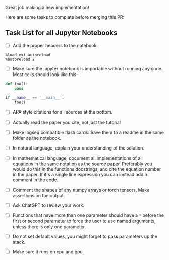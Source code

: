 Great job making a new implementation!

Here are some tasks to complete before merging this PR:

## Task List for all Jupyter Notebooks
- [ ] Add the proper headers to the notebook:

```
%load_ext autoreload
%autoreload 2
```

- [ ] Make sure the jupyter notebook is importable without running any code. Most cells should look like this:

```python
def foo():
    pass

if __name__ == '__main__':
    foo()
```

- [ ] APA style citations for all sources at the bottom.

- [ ] Actually read the paper you cite, not just the tutorial

- [ ] Make logseq compatible flash cards. Save them to a readme in the same folder as the notebook.

- [ ] In natural language, explain your understanding of the solution.

- [ ] In mathematical language, document all implementations of all equations in the same notation as the source paper. Preferably you would do this in the functions docstrings, and cite the equation number in the paper. If it's a single line expression you can instead add a comment in the code.

- [ ] Comment the shapes of any numpy arrays or torch tensors. Make assertions on the output.

- [ ] Ask ChatGPT to review your work.

- [ ] Functions that have more than one parameter should have a `*` before the first or second parameter to force the user to use named arguments, unless there is only one parameter.

- [ ] Do not set default values, you might forget to pass parameters up the stack.

- [ ] Make sure it runs on cpu and gpu
